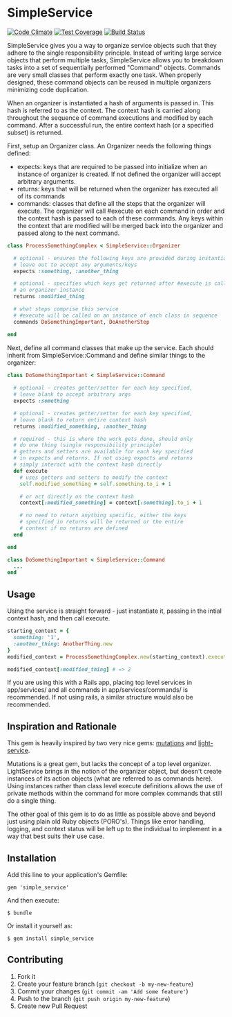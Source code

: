 # SimpleService

[![Code Climate](https://codeclimate.com/github/jspillers/simple_service/badges/gpa.svg)](https://codeclimate.com/github/jspillers/simple_service)
[![Test Coverage](https://codeclimate.com/github/jspillers/simple_service/badges/coverage.svg)](https://codeclimate.com/github/jspillers/simple_service)
[![Build Status](https://travis-ci.org/jspillers/simple_service.svg?branch=master)](https://travis-ci.org/jspillers/simple_service)

SimpleService gives you a way to organize service objects such that they adhere 
to the single responsibility principle. Instead of writing large service objects 
that perform multiple tasks, SimpleService allows you to breakdown tasks into a 
set of sequentially performed "Command" objects. Commands are very small classes 
that perform exactly one task. When properly designed, these command
objects can be reused in multiple organizers minimizing code duplication.

When an organizer is instantiated a hash of arguments is passed in. This hash 
is referred to as the context.  The context hash is carried along throughout 
the sequence of command executions and modified by each command. After a 
successful run, the entire context hash (or a specified subset) is returned.

First, setup an Organizer class. An Organizer needs the following things defined:

  * expects: keys that are required to be passed into initialize when an 
    instance of organizer is created. If not defined the organizer will 
    accept arbitrary arguments.
  * returns: keys that will be returned when the organizer has executed all of 
    its commands
  * commands: classes that define all the steps that the organizer will execute. 
    The organizer will call #execute on each command in order and the context 
    hash is passed to each of these commands. Any keys within the context that 
    are modified will be merged back into the organizer and passed along to the 
    next command.

```ruby
class ProcessSomethingComplex < SimpleService::Organizer

  # optional - ensures the following keys are provided during instantiation
  # leave out to accept any arguments/keys
  expects :something, :another_thing

  # optional - specifies which keys get returned after #execute is called on
  # an organizer instance
  returns :modified_thing

  # what steps comprise this service
  # #execute will be called on an instance of each class in sequence
  commands DoSomethingImportant, DoAnotherStep

end
```

Next, define all command classes that make up the service. Each should inherit 
from SimpleService::Command and define similar things to the organizer:

```ruby
class DoSomethingImportant < SimpleService::Command
  
  # optional - creates getter/setter for each key specified, 
  # leave blank to accept arbitrary args
  expects :something

  # optional - creates getter/setter for each key specified, 
  # leave blank to return entire context hash
  returns :modified_something, :another_thing

  # required - this is where the work gets done, should only
  # do one thing (single responsibility principle)
  # getters and setters are available for each key specified
  # in expects and returns. If not using expects and returns
  # simply interact with the context hash directly
  def execute
    # uses getters and setters to modify the context
    self.modified_something = self.something.to_i + 1

    # or act directly on the context hash
    context[:modified_something] = context[:something].to_i + 1

    # no need to return anything specific, either the keys 
    # specified in returns will be returned or the entire 
    # context if no returns are defined
  end

end

class DoSomethingImportant < SimpleService::Command
  ...
end
```

## Usage

Using the service is straight forward - just instantiate it, passing in the 
intial context hash, and then call execute.

```ruby
starting_context = {
  something: '1', 
  :another_thing: AnotherThing.new
}
modified_context = ProcessSomethingComplex.new(starting_context).execute

modified_context[:modified_thing] # => 2
```

If you are using this with a Rails app, placing top level services in 
app/services/ and all commands in app/services/commands/ is recommended. If
not using rails, a similar structure would also be recommended.

## Inspiration and Rationale

This gem is heavily inspired by two very nice gems: 
[mutations](https://github.com/cypriss/mutations) and
[light-service](https://github.com/adomokos/light-service). 

Mutations is a great gem, but lacks the concept of a top level organizer. 
LightService brings in the notion of the organizer object, but doesn't create 
instances of its action objects (what are referred to as commands here). Using 
instances rather than class level execute definitions allows the use of private 
methods within the command for more complex commands that still do a single thing.

The other goal of this gem is to do as little as possible above and beyond 
just using plain old Ruby objects (PORO's).  Things like error handling, logging, 
and context status will be left up to the individual to implement in a way that 
best suits their use case.

## Installation

Add this line to your application's Gemfile:

    gem 'simple_service'

And then execute:

    $ bundle

Or install it yourself as:

    $ gem install simple_service

## Contributing

1. Fork it
2. Create your feature branch (`git checkout -b my-new-feature`)
3. Commit your changes (`git commit -am 'Add some feature'`)
4. Push to the branch (`git push origin my-new-feature`)
5. Create new Pull Request
